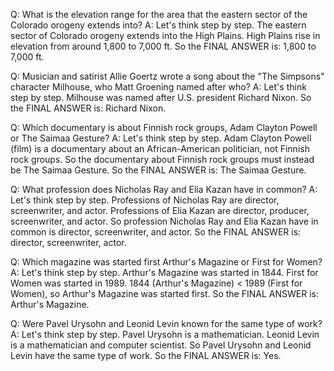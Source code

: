 Q: What is the elevation range for the area that the eastern sector of the Colorado orogeny extends into?
A: Let's think step by step. The eastern sector of Colorado orogeny extends into the High Plains. High Plains rise in elevation from around 1,800 to 7,000 ft. So the FINAL ANSWER is: 1,800 to 7,000 ft.

Q: Musician and satirist Allie Goertz wrote a song about the "The Simpsons" character Milhouse, who Matt Groening named after who?
A: Let's think step by step. Milhouse was named after U.S. president Richard Nixon. So the FINAL ANSWER is: Richard Nixon.

Q: Which documentary is about Finnish rock groups, Adam Clayton Powell or The Saimaa Gesture?
A: Let's think step by step. Adam Clayton Powell (film) is a documentary about an African-American politician, not Finnish rock groups. So the documentary about Finnish rock groups must instead be The Saimaa Gesture. So the FINAL ANSWER is: The Saimaa Gesture.

Q: What profession does Nicholas Ray and Elia Kazan have in common?
A: Let's think step by step. Professions of Nicholas Ray are director, screenwriter, and actor. Professions of Elia Kazan are director, producer, screenwriter, and actor. So profession Nicholas Ray and Elia Kazan have in common is director, screenwriter, and actor. So the FINAL ANSWER is: director, screenwriter, actor.

Q: Which magazine was started first Arthur's Magazine or First for Women?
A: Let's think step by step. Arthur's Magazine was started in 1844. First for Women was started in 1989. 1844 (Arthur's Magazine) < 1989 (First for Women), so Arthur's Magazine was started first. So the FINAL ANSWER is: Arthur's Magazine.

Q: Were Pavel Urysohn and Leonid Levin known for the same type of work?
A: Let's think step by step. Pavel Urysohn is a mathematician. Leonid Levin is a mathematician and computer scientist. So Pavel Urysohn and Leonid Levin have the same type of work. So the FINAL ANSWER is: Yes.